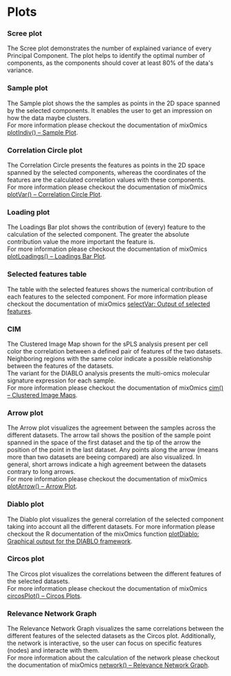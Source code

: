 # Plots

### Scree plot 
The Scree plot demonstrates the number of explained variance of every Principal Component. The plot helps to identify the optimal number of components, as the components should cover at least 80% of the data's variance.

### Sample plot
The Sample plot shows the the samples as points in the 2D space spanned by the selected components. It enables the user to get an impression on how the data maybe clusters. </br>
For more information please checkout the documentation of mixOmics  <a class='mixOmics-link' href="http://mixomics.org/graphics/plotindiv/" rel="noreferrer noopener" target="_blank">plotIndiv() – Sample Plot</a>.

### Correlation Circle plot
The Correlation Circle presents the features as points in the 2D space spanned by the selected components, whereas the coordinates of the features are the calculated correlation values with these components.</br>
For more information please checkout the documentation of mixOmics  <a class='mixOmics-link' href="http://mixomics.org/graphics/plotvar/" rel="noreferrer noopener" target="_blank">plotVar() – Correlation Circle Plot</a>.

### Loading plot 
The Loadings Bar plot shows the contribution of (every) feature to the calculation of the selected component. The greater the absolute contribution value the more important the feature is. </br>
For more information please checkout the documentation of mixOmics  <a class='mixOmics-link' href="http://mixomics.org/graphics/plotloadings/" rel="noreferrer noopener" target="_blank">plotLoadings() – Loadings Bar Plot</a>.

### Selected features table
The table with the selected features shows the numerical contribution of each features to the selected component.
For more information please checkout the documentation of mixOmics  <a class='mixOmics-link' href="https://rdrr.io/cran/mixOmics/man/selectVar.html" rel="noreferrer noopener" target="_blank">selectVar: Output of selected features</a>.

### CIM
The Clustered Image Map shown for the sPLS analysis present per cell color the correlation between a defined pair of features of the two datasets. Neighboring regions with the same color indicate a possible relationship between the features of the datasets. </br>
The variant for the DIABLO analysis presents the multi-omics molecular signature expression for each sample. </br>
For more information please checkout the documentation of mixOmics  <a class='mixOmics-link' href="http://mixomics.org/graphics/cim/" rel="noreferrer noopener" target="_blank">cim() – Clustered Image Maps</a>.


### Arrow plot
The Arrow plot visualizes the agreement between the samples across the different datasets. The arrow tail shows the position of the sample point spanned in the space of the first dataset and the tip of the arrow the position of the point in the last dataset. Any points along the arrow (means more than two datasets are beeing compared) are also visualized. In general, short arrows indicate a high agreement between the datasets contrary to long arrows.</br>
For more information please checkout the documentation of mixOmics  <a class='mixOmics-link' href="http://mixomics.org/graphics/plotarrow-2/" rel="noreferrer noopener" target="_blank">plotArrow() – Arrow Plot</a>.

### Diablo plot
The Diablo plot visualizes the general correlation of the selected component taking into account all the different datasets.
For more information please checkout the R documentation of the mixOmics  function <a class='mixOmics-link' href="https://www.rdocumentation.org/packages/mixOmics/versions/6.3.2/topics/plotDiablo" rel="noreferrer noopener" target="_blank">plotDiablo: Graphical output for the DIABLO framework</a>. 

### Circos plot
The Circos plot visualizes the correlations between the different features of the selected datasets.</br>
For more information please checkout the documentation of mixOmics  <a class='mixOmics-link' href="http://mixomics.org/graphics/circos/" rel="noreferrer noopener" target="_blank">circosPlot() – Circos Plots</a>. 

### Relevance Network Graph
The Relevance Network Graph visualizes the same correlations between the different features of the selected datasets as the Circos plot. Additionally, the network is interactive, so the user can focus on specific features (nodes) and interacte with them.</br>
For more information about the calculation of the network please checkout the documentation of mixOmics  <a class='mixOmics-link' href="http://mixomics.org/graphics/network/" rel="noreferrer noopener" target="_blank">network() – Relevance Network Graph</a>.


